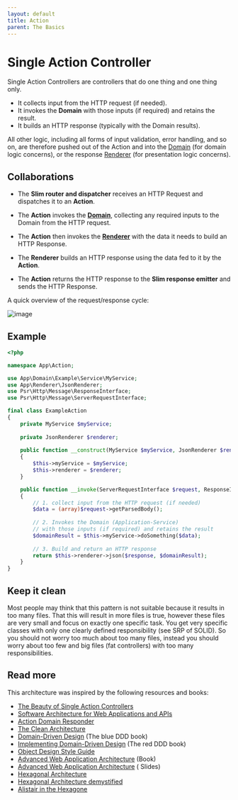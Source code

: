 ```yaml
---
layout: default
title: Action
parent: The Basics
---
```


# Single Action Controller

Single Action Controllers are controllers that do one thing and one thing only.

* It collects input from the HTTP request (if needed).
* It invokes the **Domain** with those inputs (if required) and retains the result.
* It builds an HTTP response (typically with the Domain results).

All other logic, including all forms of input validation, error handling, and so on,
are therefore pushed out of the Action and into the [Domain](domain.md)
(for domain logic concerns), or the response [Renderer](renderers.md) (for presentation logic concerns).

## Collaborations

* The **Slim router and dispatcher** receives an HTTP Request and dispatches it to an **Action**.

* The **Action** invokes the **[Domain](domain.md)**, collecting any required inputs to the 
Domain from the HTTP request.

* The **Action** then invokes the **[Renderer](renderers.md)** with the data 
it needs to build an HTTP Response.

* The **Renderer** builds an HTTP response using the data fed to it by the **Action**.

* The **Action** returns the HTTP response to the **Slim response emitter** and sends 
the HTTP Response.

A quick overview of the request/response cycle:

![image](https://user-images.githubusercontent.com/781074/169254509-109925c4-c34d-49d3-98a1-76ab463e2234.png)

## Example

```php
<?php

namespace App\Action;

use App\Domain\Example\Service\MyService;
use App\Renderer\JsonRenderer;
use Psr\Http\Message\ResponseInterface;
use Psr\Http\Message\ServerRequestInterface;

final class ExampleAction
{
    private MyService $myService;
    
    private JsonRenderer $renderer;
    
    public function __construct(MyService $myService, JsonRenderer $renderer)
    {
        $this->myService = $myService;
        $this->renderer = $renderer;
    }

    public function __invoke(ServerRequestInterface $request, ResponseInterface $response): ResponseInterface
    {
        // 1. collect input from the HTTP request (if needed)
        $data = (array)$request->getParsedBody();
        
        // 2. Invokes the Domain (Application-Service)
        // with those inputs (if required) and retains the result
        $domainResult = $this->myService->doSomething($data);
        
        // 3. Build and return an HTTP response
        return $this->renderer->json($response, $domainResult);
    }
}
```

## Keep it clean

Most people may think that this pattern is not suitable because it results in too many files.
That this will result in more files is true, however these files are very small and focus on
exactly one specific task. You get very specific classes with only one clearly defined responsibility
(see SRP of SOLID). So you should not worry too much about too many files, instead you should worry
about too few and big files (fat controllers) with too many responsibilities.

## Read more

This architecture was inspired by the following resources and books:

* [The Beauty of Single Action Controllers](https://driesvints.com/blog/the-beauty-of-single-action-controllers)
* [Software Architecture for Web Applications and APIs](https://ko-fi.com/s/811e7a3593)
* [Action Domain Responder](https://pmjones.io/adr/)
* [The Clean Architecture](https://blog.cleancoder.com/uncle-bob/2012/08/13/the-clean-architecture.html)
* [Domain-Driven Design](https://amzn.to/3cNq2jV) (The blue DDD book)
* [Implementing Domain-Driven Design](https://amzn.to/2zrGrMm) (The red DDD book)
* [Object Design Style Guide](https://www.manning.com/books/object-design-style-guide?a_aid=object-design&a_bid=4e089b42)
* [Advanced Web Application Architecture](https://leanpub.com/web-application-architecture/) (Book)
* [Advanced Web Application Architecture](https://www.slideshare.net/matthiasnoback/advanced-web-application-architecture-full-stack-europe-2019) (
  Slides)
* [Hexagonal Architecture](https://fideloper.com/hexagonal-architecture)
* [Hexagonal Architecture demystified](https://madewithlove.be/hexagonal-architecture-demystified/)
* [Alistair in the Hexagone](https://www.youtube.com/watch?v=th4AgBcrEHA)
